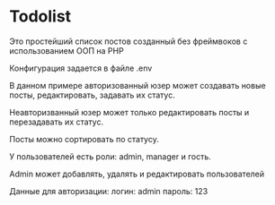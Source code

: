 # Todolist

Это простейший список постов созданный без фреймвоков с использованием ООП на PHP

Конфигурация задается в файле .env

В данном примере авторизованный юзер может создавать новые посты, редактировать, задавать их статус.

Неавторизванный юзер может только редактировать посты и перезадавать их статус.

Посты можно сортировать по статусу.

У пользователей есть роли: admin, manager и гость.

Admin может добавлять, удалять и редактировать пользователей

Данные для авторизации: логин: admin пароль: 123

